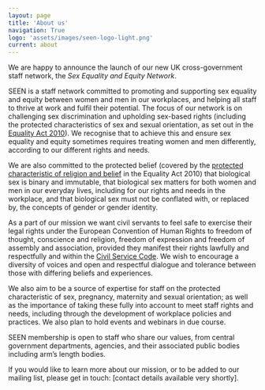 ```yaml
---
layout: page
title: 'About us'
navigation: True
logo: 'assets/images/seen-logo-light.png'
current: about
---
```


We are happy to announce the launch of our new UK cross-government staff network, the _Sex Equality and Equity Network_.

SEEN is a staff network committed to promoting and supporting sex equality and equity between women and men in our workplaces, and helping all staff to thrive at work and fulfil their potential. The focus of our network is on challenging sex discrimination and upholding sex-based rights (including the protected characteristics of sex and sexual orientation, as set out in the [Equality Act 2010](https://www.legislation.gov.uk/ukpga/2010/15/contents)).  We recognise that to achieve this and ensure sex equality and equity sometimes requires treating women and men differently, according to our different rights and needs.

We are also committed to the protected belief (covered by the [protected characteristic of religion and belief](https://www.legislation.gov.uk/ukpga/2010/15/section/10) in the Equality Act 2010) that biological sex is binary and immutable, that biological sex matters for both women and men in our everyday lives, including for our rights and needs in the workplace, and that biological sex must not be conflated with, or replaced by, the concepts of gender or gender identity.

As a part of our mission we want civil servants to feel safe to exercise their legal rights under the European Convention of Human Rights to freedom of thought, conscience and religion, freedom of expression and freedom of assembly and association, provided they manifest their rights lawfully and respectfully and within the [Civil Service Code](https://www.gov.uk/government/publications/civil-service-code/the-civil-service-code).  We wish to encourage a diversity of voices and open and respectful dialogue and tolerance between those with differing beliefs and experiences.

We also aim to be a source of expertise for staff on the protected characteristic of sex, pregnancy, maternity and sexual orientation; as well as the importance of taking these fully into account to meet staff rights and needs, including through the development of workplace policies and practices.  We also plan to hold events and webinars in due course.

SEEN membership is open to staff who share our values, from central government departments, agencies, and their associated public bodies including arm’s length bodies.

If you would like to learn more about our mission, or to be added to our mailing list, please get in touch: [contact details available very shortly].
